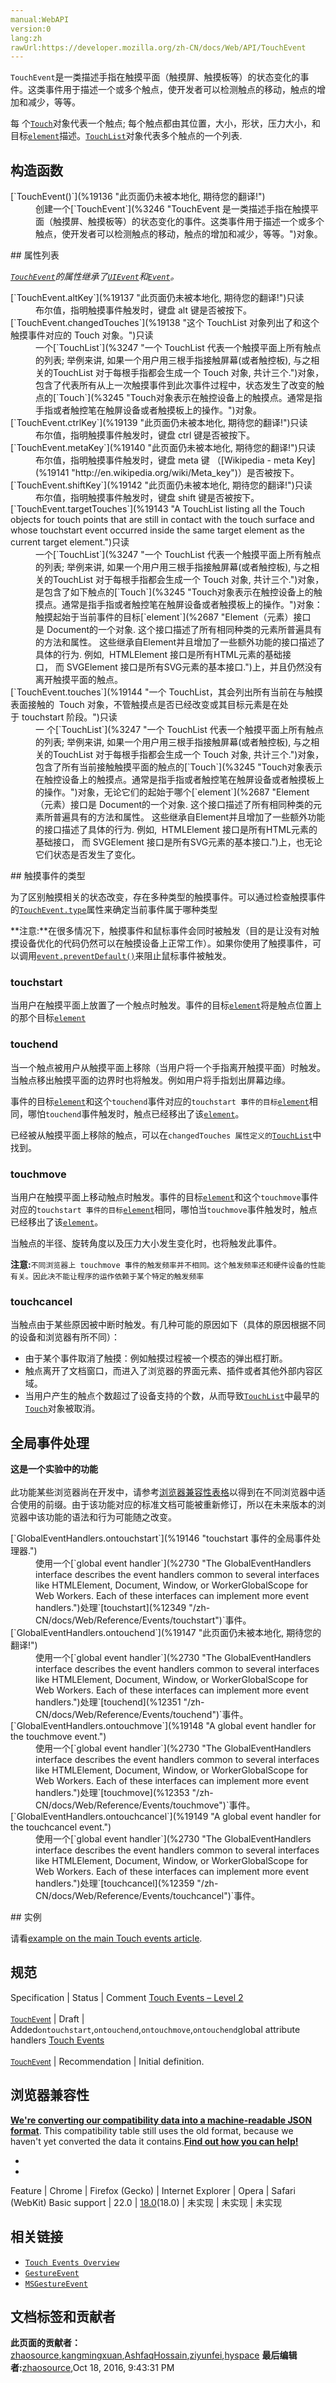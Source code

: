 ```yaml
---
manual:WebAPI
version:0
lang:zh
rawUrl:https://developer.mozilla.org/zh-CN/docs/Web/API/TouchEvent
---
```






`TouchEvent`是一类描述手指在触摸平面（触摸屏、触摸板等）的状态变化的事件。这类事件用于描述一个或多个触点，使开发者可以检测触点的移动，触点的增加和减少，等等。



每 个[`Touch`](%3245 "Touch对象表示在触控设备上的触摸点。通常是指手指或者触控笔在触屏设备或者触摸板上的操作。")对象代表一个触点; 每个触点都由其位置，大小，形状，压力大小，和目标[`element`](%2687 "Element（元素）接口是 Document的一个对象. 这个接口描述了所有相同种类的元素所普遍具有的方法和属性。 这些继承自Element并且增加了一些额外功能的接口描述了具体的行为. 例如,  HTMLElement 接口是所有HTML元素的基础接口， 而 SVGElement 接口是所有SVG元素的基本接口.")描述。[`TouchList`](%3247 "一个 TouchList 代表一个触摸平面上所有触点的列表; 举例来讲, 如果一个用户用三根手指接触屏幕(或者触控板), 与之相关的TouchList 对于每根手指都会生成一个 Touch 对象, 共计三个.")对象代表多个触点的一个列表.


## 构造函数<a name="构造函数"></a>
<dl><dt id=''>[`TouchEvent()`](%19136 "此页面仍未被本地化, 期待您的翻译!")</dt><dd>创建一个[`TouchEvent`](%3246 "TouchEvent 是一类描述手指在触摸平面（触摸屏、触摸板等）的状态变化的事件。这类事件用于描述一个或多个触点，使开发者可以检测触点的移动，触点的增加和减少，等等。")对象。</dd></dl>
## 属性列表<a name="属性列表"></a>


<em>[`TouchEvent`](%3246 "TouchEvent 是一类描述手指在触摸平面（触摸屏、触摸板等）的状态变化的事件。这类事件用于描述一个或多个触点，使开发者可以检测触点的移动，触点的增加和减少，等等。")的属性继承了[`UIEvent`](%3254 "UIEvent 接口表示简单的用户界面事件。")和[`Event`](%2693 "此页面仍未被本地化, 期待您的翻译!")。</em>

<dl><dt id=''>[`TouchEvent.altKey`](%19137 "此页面仍未被本地化, 期待您的翻译!")只读</dt><dd>布尔值，指明触摸事件触发时，键盘 alt 键是否被按下。</dd><dt id=''>[`TouchEvent.changedTouches`](%19138 "这个 TouchList 对象列出了和这个触摸事件对应的 Touch 对象。")只读</dt><dd>一个[`TouchList`](%3247 "一个 TouchList 代表一个触摸平面上所有触点的列表; 举例来讲, 如果一个用户用三根手指接触屏幕(或者触控板), 与之相关的TouchList 对于每根手指都会生成一个 Touch 对象, 共计三个.")对象，包含了代表所有从上一次触摸事件到此次事件过程中，状态发生了改变的触点的[`Touch`](%3245 "Touch对象表示在触控设备上的触摸点。通常是指手指或者触控笔在触屏设备或者触摸板上的操作。")对象。</dd><dt id=''>[`TouchEvent.ctrlKey`](%19139 "此页面仍未被本地化, 期待您的翻译!")只读</dt><dd>布尔值，指明触摸事件触发时，键盘 ctrl 键是否被按下。</dd><dt id=''>[`TouchEvent.metaKey`](%19140 "此页面仍未被本地化, 期待您的翻译!")只读</dt><dd>布尔值，指明触摸事件触发时，键盘 meta 键 （[Wikipedia - meta Key](%19141 "http://en.wikipedia.org/wiki/Meta_key")）是否被按下。</dd><dt id=''>[`TouchEvent.shiftKey`](%19142 "此页面仍未被本地化, 期待您的翻译!")只读</dt><dd>布尔值，指明触摸事件触发时，键盘 shift 键是否被按下。</dd><dt id=''>[`TouchEvent.targetTouches`](%19143 "A TouchList listing all the Touch objects for touch points that are still in contact with the touch surface and whose touchstart event occurred inside the same target element as the current target element.")只读</dt><dd>一个[`TouchList`](%3247 "一个 TouchList 代表一个触摸平面上所有触点的列表; 举例来讲, 如果一个用户用三根手指接触屏幕(或者触控板), 与之相关的TouchList 对于每根手指都会生成一个 Touch 对象, 共计三个.")对象，是包含了如下触点的[`Touch`](%3245 "Touch对象表示在触控设备上的触摸点。通常是指手指或者触控笔在触屏设备或者触摸板上的操作。")对象：触摸起始于当前事件的目标[`element`](%2687 "Element（元素）接口是 Document的一个对象. 这个接口描述了所有相同种类的元素所普遍具有的方法和属性。 这些继承自Element并且增加了一些额外功能的接口描述了具体的行为. 例如,  HTMLElement 接口是所有HTML元素的基础接口， 而 SVGElement 接口是所有SVG元素的基本接口.")上，并且仍然没有离开触摸平面的触点。</dd><dt id=''>[`TouchEvent.touches`](%19144 "一个 TouchList，其会列出所有当前在与触摸表面接触的  Touch 对象，不管触摸点是否已经改变或其目标元素是在处于 touchstart 阶段。")只读</dt><dd>一 个[`TouchList`](%3247 "一个 TouchList 代表一个触摸平面上所有触点的列表; 举例来讲, 如果一个用户用三根手指接触屏幕(或者触控板), 与之相关的TouchList 对于每根手指都会生成一个 Touch 对象, 共计三个.")对象，包含了所有当前接触触摸平面的触点的[`Touch`](%3245 "Touch对象表示在触控设备上的触摸点。通常是指手指或者触控笔在触屏设备或者触摸板上的操作。")对象，无论它们的起始于哪个[`element`](%2687 "Element（元素）接口是 Document的一个对象. 这个接口描述了所有相同种类的元素所普遍具有的方法和属性。 这些继承自Element并且增加了一些额外功能的接口描述了具体的行为. 例如,  HTMLElement 接口是所有HTML元素的基础接口， 而 SVGElement 接口是所有SVG元素的基本接口.")上，也无论它们状态是否发生了变化。</dd></dl>
## 触摸事件的类型<a name="触摸事件的类型"></a>


为了区别触摸相关的状态改变，存在多种类型的触摸事件。可以通过检查触摸事件的[`TouchEvent.type`](%10565 "只读属性 Event.type 会返回一个字符串, 表示该事件对象的事件类型。")属性来确定当前事件属于哪种类型

**注意:**在很多情况下，触摸事件和鼠标事件会同时被触发（目的是让没有对触摸设备优化的代码仍然可以在触摸设备上正常工作）。如果你使用了触摸事件，可以调用[`event.preventDefault()`](%10550 "Event 接口的 preventDefault( ) 方法，告诉user agent：如果此事件没有需要显式处理，那么它默认的动作也不要做（因为默认是要做的）。此事件还是继续传播，除非碰到事件侦听器调用stopPropagation() 或stopImmediatePropagation()，才停止传播。")来阻止鼠标事件被触发。

### touchstart<a name="touchstart"></a>


当用户在触摸平面上放置了一个触点时触发。事件的目标[`element`](%2687 "Element（元素）接口是 Document的一个对象. 这个接口描述了所有相同种类的元素所普遍具有的方法和属性。 这些继承自Element并且增加了一些额外功能的接口描述了具体的行为. 例如,  HTMLElement 接口是所有HTML元素的基础接口， 而 SVGElement 接口是所有SVG元素的基本接口.")将是触点位置上的那个目标[`element`](%2687 "Element（元素）接口是 Document的一个对象. 这个接口描述了所有相同种类的元素所普遍具有的方法和属性。 这些继承自Element并且增加了一些额外功能的接口描述了具体的行为. 例如,  HTMLElement 接口是所有HTML元素的基础接口， 而 SVGElement 接口是所有SVG元素的基本接口.")


### touchend<a name="touchend"></a>


当一个触点被用户从触摸平面上移除（当用户将一个手指离开触摸平面）时触发。当触点移出触摸平面的边界时也将触发。例如用户将手指划出屏幕边缘。



事件的目标[`element`](%2687 "Element（元素）接口是 Document的一个对象. 这个接口描述了所有相同种类的元素所普遍具有的方法和属性。 这些继承自Element并且增加了一些额外功能的接口描述了具体的行为. 例如,  HTMLElement 接口是所有HTML元素的基础接口， 而 SVGElement 接口是所有SVG元素的基本接口.")和这个`touchend`事件对应的`touchstart 事件的目标`[`element`](%2687 "Element（元素）接口是 Document的一个对象. 这个接口描述了所有相同种类的元素所普遍具有的方法和属性。 这些继承自Element并且增加了一些额外功能的接口描述了具体的行为. 例如,  HTMLElement 接口是所有HTML元素的基础接口， 而 SVGElement 接口是所有SVG元素的基本接口.")相同，哪怕`touchend`事件触发时，触点已经移出了该[`element`](%2687 "Element（元素）接口是 Document的一个对象. 这个接口描述了所有相同种类的元素所普遍具有的方法和属性。 这些继承自Element并且增加了一些额外功能的接口描述了具体的行为. 例如,  HTMLElement 接口是所有HTML元素的基础接口， 而 SVGElement 接口是所有SVG元素的基本接口.")。



已经被从触摸平面上移除的触点，可以在`changedTouches 属性定义的`[`TouchList`](%3247 "一个 TouchList 代表一个触摸平面上所有触点的列表; 举例来讲, 如果一个用户用三根手指接触屏幕(或者触控板), 与之相关的TouchList 对于每根手指都会生成一个 Touch 对象, 共计三个.")中找到。


### touchmove<a name="touchmove"></a>


当用户在触摸平面上移动触点时触发。事件的目标[`element`](%2687 "Element（元素）接口是 Document的一个对象. 这个接口描述了所有相同种类的元素所普遍具有的方法和属性。 这些继承自Element并且增加了一些额外功能的接口描述了具体的行为. 例如,  HTMLElement 接口是所有HTML元素的基础接口， 而 SVGElement 接口是所有SVG元素的基本接口.")和这个`touchmove`事件对应的`touchstart 事件的目标`[`element`](%2687 "Element（元素）接口是 Document的一个对象. 这个接口描述了所有相同种类的元素所普遍具有的方法和属性。 这些继承自Element并且增加了一些额外功能的接口描述了具体的行为. 例如,  HTMLElement 接口是所有HTML元素的基础接口， 而 SVGElement 接口是所有SVG元素的基本接口.")相同，哪怕当`touchmove`事件触发时，触点已经移出了该[`element`](%2687 "Element（元素）接口是 Document的一个对象. 这个接口描述了所有相同种类的元素所普遍具有的方法和属性。 这些继承自Element并且增加了一些额外功能的接口描述了具体的行为. 例如,  HTMLElement 接口是所有HTML元素的基础接口， 而 SVGElement 接口是所有SVG元素的基本接口.")。



当触点的半径、旋转角度以及压力大小发生变化时，也将触发此事件。

**注意:**`不同浏览器上 touchmove 事件的触发频率并不相同。这个触发频率还和硬件设备的性能有关。因此决不能让程序的运作依赖于某个特定的触发频率`

### touchcancel<a name="touchcancel"></a>


当触点由于某些原因被中断时触发。有几种可能的原因如下（具体的原因根据不同的设备和浏览器有所不同）：


* 由于某个事件取消了触摸：例如触摸过程被一个模态的弹出框打断。
* 触点离开了文档窗口，而进入了浏览器的界面元素、插件或者其他外部内容区域。
* 当用户产生的触点个数超过了设备支持的个数，从而导致[`TouchList`](%3247 "一个 TouchList 代表一个触摸平面上所有触点的列表; 举例来讲, 如果一个用户用三根手指接触屏幕(或者触控板), 与之相关的TouchList 对于每根手指都会生成一个 Touch 对象, 共计三个.")中最早的[`Touch`](%3245 "Touch对象表示在触控设备上的触摸点。通常是指手指或者触控笔在触屏设备或者触摸板上的操作。")对象被取消。

## 全局事件处理<a name="全局事件处理"></a>


**这是一个实验中的功能**<br></br>此功能某些浏览器尚在开发中，请参考[浏览器兼容性表格](%19145 "")以得到在不同浏览器中适合使用的前缀。由于该功能对应的标准文档可能被重新修订，所以在未来版本的浏览器中该功能的语法和行为可能随之改变。


<dl><dt id=''>[`GlobalEventHandlers.ontouchstart`](%19146 "touchstart 事件的全局事件处理器.")<i></i></dt><dd>使用一个[`global event handler`](%2730 "The GlobalEventHandlers interface describes the event handlers common to several interfaces like HTMLElement, Document, Window, or WorkerGlobalScope for Web Workers. Each of these interfaces can implement more event handlers.")处理`[touchstart](%12349 "/zh-CN/docs/Web/Reference/Events/touchstart")`事件。</dd><dt id=''>[`GlobalEventHandlers.ontouchend`](%19147 "此页面仍未被本地化, 期待您的翻译!")<i></i></dt><dd>使用一个[`global event handler`](%2730 "The GlobalEventHandlers interface describes the event handlers common to several interfaces like HTMLElement, Document, Window, or WorkerGlobalScope for Web Workers. Each of these interfaces can implement more event handlers.")处理`[touchend](%12351 "/zh-CN/docs/Web/Reference/Events/touchend")`事件。</dd><dt id=''>[`GlobalEventHandlers.ontouchmove`](%19148 "A global event handler for the touchmove event.")<i></i></dt><dd>使用一个[`global event handler`](%2730 "The GlobalEventHandlers interface describes the event handlers common to several interfaces like HTMLElement, Document, Window, or WorkerGlobalScope for Web Workers. Each of these interfaces can implement more event handlers.")处理`[touchmove](%12353 "/zh-CN/docs/Web/Reference/Events/touchmove")`事件。</dd><dt id=''>[`GlobalEventHandlers.ontouchcancel`](%19149 "A global event handler for the touchcancel event.")<i></i></dt><dd>使用一个[`global event handler`](%2730 "The GlobalEventHandlers interface describes the event handlers common to several interfaces like HTMLElement, Document, Window, or WorkerGlobalScope for Web Workers. Each of these interfaces can implement more event handlers.")处理`[touchcancel](%12359 "/zh-CN/docs/Web/Reference/Events/touchcancel")`事件。</dd></dl>
## 实例<a name="实例"></a>


请看[example on the main Touch events article](%19130 "en/DOM/Touch events#Example").


## 规范<a name="规范"></a>
Specification | Status | Comment 
[Touch Events – Level 2<br></br><small>TouchEvent</small>](%19150 "") | Draft | Added`ontouchstart`,`ontouchend`,`ontouchmove`,`ontouchend`global attribute handlers 
[Touch Events<br></br><small>TouchEvent</small>](%19151 "") | Recommendation | Initial definition. 


## 浏览器兼容性<a name="浏览器兼容性"></a>


**[We&#39;re converting our compatibility data into a machine-readable JSON format](%3344 "")**. This compatibility table still uses the old format, because we haven&#39;t yet converted the data it contains.**[Find out how you can help!](%3392 "")**


* 
* 
Feature | Chrome | Firefox (Gecko) | Internet Explorer | Opera | Safari (WebKit) 
Basic support | 22.0 | [18.0](%12622 "Released on 2013-01-08.")(18.0) | 未实现 | 未实现 | 未实现 




## 相关链接<a name="相关链接"></a>

* [`Touch Events Overview`](%16368 "为了给触摸界面提供有力支持, 触摸事件提供了响应用户对触摸屏或者触摸板上操作的能力.")
* [`GestureEvent`](%2729 "The GestureEvent is a proprietary interface specific to WebKit which gives information regarding multi-touch gestures. Events using this interface include gesturestart, gesturechange, and gestureend.")
* [`MSGestureEvent`](%2870 "此页面仍未被本地化, 期待您的翻译!")



## 文档标签和贡献者
**此页面的贡献者：**[zhaosource](%19152 ""),[kangmingxuan](%19153 ""),[AshfaqHossain](%4944 ""),[ziyunfei](%61 ""),[hyspace](%19135 "")
**最后编辑者:**[zhaosource](%19152 ""),<time>Oct 18, 2016, 9:43:31 PM</time>



